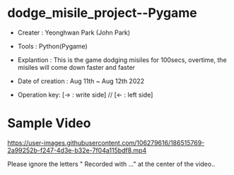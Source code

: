 # dodge_misile_project--Pygame

- Creater : Yeonghwan Park (John Park)
- Tools : Python(Pygame)
- Explantion :
This is the game dodging misiles for 100secs, overtime, the misiles will come down faster and faster

- Date of creation : Aug 11th ~ Aug 12th 2022
- Operation key: [→ : write side] // [← : left side]


# Sample Video
https://user-images.githubusercontent.com/106279616/186515769-2a99252b-f247-4d3e-b32e-7f04a115bdf8.mp4

Please ignore the letters " Recorded with ..." at the center of the video..

